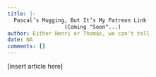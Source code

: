 ```yaml
---
title: |-
  Pascal’s Mugging, But It’s My Patreon Link
                  (Coming "Soon"...)
author: Either Henri or Thomas, we can't tell
date: NA
comments: []
---
```


[insert article here]